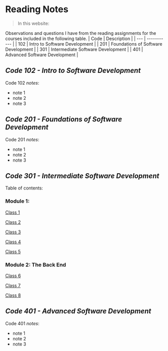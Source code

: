 # **Reading Notes**

>In this website:

Observations and questions I have from the reading assignments for the courses included in the following table.
| Code | Description |
| --- | ----------- |
| 102 | Intro to Software Development |
| 201 | Foundations of Software Development |
| 301 | Intermediate Software Development |
| 401 | Advanced Software Development |


## ***Code 102 - Intro to Software Development***

Code 102 _notes_:
- note 1
- note 2
- note 3

## ***Code 201 - Foundations of Software Development***
Code 201 _notes_:
- note 1
- note 2
- note 3

## ***Code 301 - Intermediate Software Development***

Table of contents:

### Module  1:

[Class 1](./Classes/Class_1.md)

[Class 2](./Classes/Class_2.md)

[Class 3](./Classes/Class_3.md)

[Class 4](./Classes/Class_4.md)


[Class 5](./Classes/Class_5.md)


### Module 2: The Back End

[Class 6](./Classes/Class_6.md)

[Class 7](./Classes/Class_7.md)

[Class 8](./Classes/Class_8.md)

## ***Code 401 - Advanced Software Development***
Code 401 _notes_:
- note 1
- note 2
- note 3
